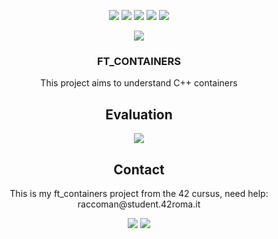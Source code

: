 <p align="center">
	<img src="https://img.shields.io/github/contributors/raccoman/ft_containers?style=for-the-badge"/>
	<img src="https://img.shields.io/github/forks/raccoman/ft_containers?style=for-the-badge"/>
	<img src="https://img.shields.io/github/stars/raccoman/ft_containers?style=for-the-badge"/>
	<img src="https://img.shields.io/github/issues/raccoman/ft_containers?style=for-the-badge"/>
	<img src="https://img.shields.io/github/license/raccoman/ft_containers?style=for-the-badge"/>
</p>

<p align="center">
	  <img src="https://badge42.herokuapp.com/api/stats/raccoman?privacyEmail=true"/>
</p>
<h3 align="center">
	  FT_CONTAINERS
</h3>
<p align="center">
	This project aims to understand C++ containers
</p>

<h2 align="center">
	Evaluation
</h2>
<p align="center">
	<img src="https://badge42.herokuapp.com/api/project/raccoman/ft_containers"/>
</p>

<h2 align="center">
	Contact
</h2>
<p align="center">
	This is my ft_containers project from the 42 cursus, need help: raccoman@student.42roma.it
</p>

<p align="center">
	<img src="https://forthebadge.com/images/badges/made-with-c.svg"/>
    <img src="https://forthebadge.com/images/badges/not-a-bug-a-feature.svg"/>
</p>
